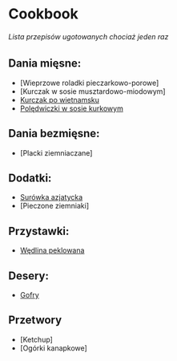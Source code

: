 # Cookbook
###### Lista przepisów ugotowanych chociaż jeden raz 

## Dania mięsne:
- [Wieprzowe roladki pieczarkowo-porowe]
- [Kurczak w sosie musztardowo-miodowym]
- [Kurczak po wietnamsku](meats/Kurczak_po_wietnamsku.md)
- [Polędwiczki w sosie kurkowym](meats/Poledwiczki_w_sosie_kurkowym.md)

## Dania bezmięsne:
- [Placki ziemniaczane]
## Dodatki:
- [Surówka azjatycka](sides/Surowka_azjatycka.md)
- [Pieczone ziemniaki]

## Przystawki:
- [Wędlina peklowana](starters/Wedlina_peklowana.md)

## Desery:
- [Gofry](desserts/Gofry.md)

## Przetwory
- [Ketchup]
- [Ogórki kanapkowe]
